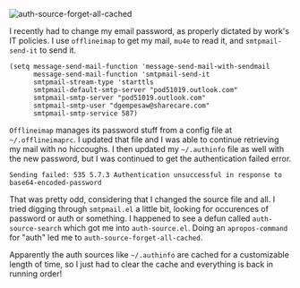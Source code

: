 ![auth-source-forget-all-cached](http://d.pr/i/1SjL+)

I recently had to change my email password, as properly dictated by
work's IT policies. I use `offlineimap` to get my mail, `mu4e` to read
it, and `smtpmail-send-it` to send it.


    (setq message-send-mail-function 'message-send-mail-with-sendmail
          message-send-mail-function 'smtpmail-send-it
          smtpmail-stream-type 'starttls
          smtpmail-default-smtp-server "pod51019.outlook.com"
          smtpmail-smtp-server "pod51019.outlook.com"
          smtpmail-smtp-user "dgempesaw@sharecare.com"
          smtpmail-smtp-service 587)


`Offlineimap` manages its password stuff from a config file at
`~/.offlineimaprc`. I updated that file and I was able to continue
retrieving my mail with no hiccoughs. I then updated my `~/.authinfo`
file as well with the new password, but I was continued to get the
authentication failed error.

    Sending failed: 535 5.7.3 Authentication unsuccessful in response to base64-encoded-password

That was pretty odd, considering that I changed the source file and
all. I tried digging through `smtpmail.el` a little bit, looking for
occurences of password or auth or something. I happened to see a defun
called `auth-source-search` which got me into `auth-source.el`. Doing an
`apropos-command` for "auth" led me to
`auth-source-forget-all-cached`.

Apparently the auth sources like
`~/.authinfo` are cached for a customizable length of time, so I just
had to clear the cache and everything is back in running order!
